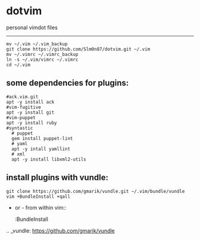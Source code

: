 # dotvim  
personal vimdot files

---------------------------------------------------------------------
    
    mv ~/.vim ~/.vim_backup
    git clone https://github.com/Slm0n87/dotvim.git ~/.vim
    mv ~/.vimrc ~/.vimrc_backup
    ln -s ~/.vim/vimrc ~/.vimrc
    cd ~/.vim
 
some dependencies for plugins:
---------------------------------------------------------------------

    #ack.vim.git
    apt -y install ack
    #vim-fugitive
    apt -y install git
    #vim-puppet
    apt -y install ruby
    #syntastic
      # puppet
      gem install puppet-lint
      # yaml
      apt -y intall yamllint
      # xml
      apt -y install libxml2-utils

    
    

install plugins with vundle:
---------------------------------------------------------------------


    git clone https://github.com/gmarik/vundle.git ~/.vim/bundle/vundle
    vim +BundleInstall +qall

- or - from within vim::

    :BundleInstall

.. _vundle: https://github.com/gmarik/vundle
